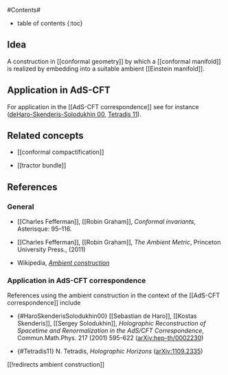 
#Contents#
* table of contents
{:toc}

## Idea

A construction in [[conformal geometry]] by which a [[conformal manifold]] is realized by embedding into a suitable ambient [[Einstein manifold]].

## Application in AdS-CFT

For application in the [[AdS-CFT correspondence]] see for instance ([deHaro-Skenderis-Solodukhin 00](#HaroSkenderisSolodukhin00), [Tetradis 11](#Tetradis11)).

## Related concepts

* [[conformal compactification]]

* [[tractor bundle]]

## References

### General

* [[Charles Fefferman]], [[Robin Graham]], _Conformal invariants_, Asterisque: 95–116.

* [[Charles Fefferman]], [[Robin Graham]],  _The Ambient Metric_, Princeton University Press., (2011)

* Wikipedia, _[Ambient construction](http://en.wikipedia.org/wiki/Ambient_construction)_

### Application in AdS-CFT correspondence

References using the ambient construction in the context of the [[AdS-CFT correspondence]] include

* {#HaroSkenderisSolodukhin00} [[Sebastian de Haro]], [[Kostas Skenderis]], [[Sergey Solodukhin]], _Holographic Reconstruction of Spacetime and Renormalization in the AdS/CFT Correspondence_, Commun.Math.Phys. 217 (2001) 595-622 ([arXiv:hep-th/0002230](http://arxiv.org/abs/hep-th/0002230))

* {#Tetradis11} N. Tetradis, _Holographic Horizons_ ([arXiv:1109.2335](http://arxiv.org/abs/1109.2335))


[[!redirects ambient construction]]
